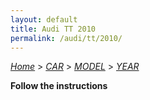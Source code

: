 ```yaml
---
layout: default
title: Audi TT 2010
permalink: /audi/tt/2010/
---
```

[*Home*](/) > [*CAR*](/car/) > [*MODEL*](/car/model/) > [*YEAR*](/car/model/year/)

**Follow the instructions**